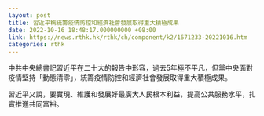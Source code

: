 ```yaml
---
layout: post
title: 習近平稱統籌疫情防控和經濟社會發展取得重大積極成果
date: 2022-10-16 18:48:17.000000000 +08:00
link: https://news.rthk.hk/rthk/ch/component/k2/1671233-20221016.htm
categories: rthk
---
```


中共中央總書記習近平在二十大的報告中形容，過去5年極不平凡，但黨中央面對疫情堅持「動態清零」，統籌疫情防控和經濟社會發展取得重大積極成果。

習近平又說，要實現、維護和發展好最廣大人民根本利益，提高公共服務水平，扎實推進共同富裕。
